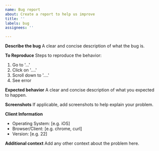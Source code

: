 ```yaml
---
name: Bug report
about: Create a report to help us improve
title: ''
labels: bug
assignees: ''

---
```


**Describe the bug**
A clear and concise description of what the bug is.

**To Reproduce**
Steps to reproduce the behavior:
1. Go to '...'
2. Click on '....'
3. Scroll down to '....'
4. See error

**Expected behavior**
A clear and concise description of what you expected to happen.

**Screenshots**
If applicable, add screenshots to help explain your problem.

**Client Information**
- Operating System: [e.g. iOS]
- Browser/Client: [e.g. chrome, curl]
- Version: [e.g. 22]

**Additional context**
Add any other context about the problem here.
